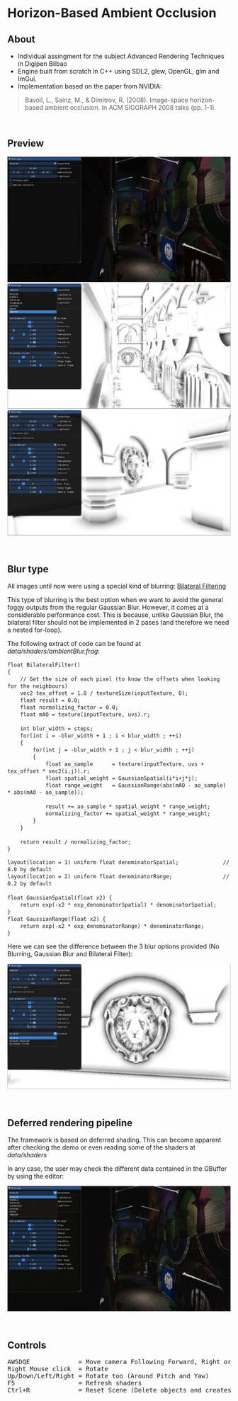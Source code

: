 # Horizon-Based Ambient Occlusion

## About

* Individual assingment for the subject Advanced Rendering Techniques in Digipen Bilbao  
* Engine built from scratch in C++ using SDL2, glew, OpenGL, glm and ImGui.  
* Implementation based on the paper from NVIDIA: 

>Bavoil, L., Sainz, M., & Dimitrov, R. (2008). Image-space horizon-based ambient occlusion. In ACM SIGGRAPH 2008 talks (pp. 1-1).

<br>

## Preview

![This is a alt text.](/docs/GeneralView.gif "AO On/off - General view")
![This is a alt text.](/docs/AO1.png "AO only Screenshot #1")
![This is a alt text.](/docs/AO2.png "AO only Screenshot #2")

<br>

## Blur type

All images until now were using a special kind of blurring: [Bilateral Filtering](https://en.wikipedia.org/wiki/Bilateral_filter)  

This type of blurring is the best option when we want to avoid the general foggy outputs from the regular Gaussian Blur. However, it comes at a considerable performance cost. This is because, unlike Gaussian Blur, the bilateral filter should not be implemented in 2 pases (and therefore we need a nested for-loop).  
  
The following extract of code can be found at *data/shaders/ambientBlur.frag*:

```
float BilateralFilter()
{
    // Get the size of each pixel (to know the offsets when looking for the neighbours)
    vec2 tex_offset = 1.0 / textureSize(inputTexture, 0);
    float result = 0.0;
    float normalizing_factor = 0.0;
    float mAO = texture(inputTexture, uvs).r;
    
    int blur_width = steps;
    for(int i = -blur_width + 1 ; i < blur_width ; ++i)
    {
        for(int j = -blur_width + 1 ; j < blur_width ; ++j)
        {
            float ao_sample      = texture(inputTexture, uvs + tex_offset * vec2(i,j)).r;
            float spatial_weight = GaussianSpatial(i*i+j*j);
            float range_weight   = GaussianRange(abs(mAO - ao_sample) * abs(mAO - ao_sample));
            
            result += ao_sample * spatial_weight * range_weight;
            normalizing_factor += spatial_weight * range_weight;
        }
    }
    
    return result / normalizing_factor;
}
```
```
layout(location = 1) uniform float denominatorSpatial;              // 8.0 by default
layout(location = 2) uniform float denominatorRange;                // 0.2 by default

float GaussianSpatial(float x2) {
	return exp(-x2 * exp_denominatorSpatial) * denominatorSpatial;
}
float GaussianRange(float x2) {
	return exp(-x2 * exp_denominatorRange) * denominatorRange;
}
```

Here we can see the difference between the 3 blur options provided (No Blurring, Gaussian Blur and Bilateral Filter): 

![This is a alt text.](/docs/BlurComparison.gif "Blur Comparisons")

<br>

## Deferred rendering pipeline

The framework is based on deferred shading. This can become apparent after checking the demo or even reading some of the shaders at *data/shaders*  
  
In any case, the user may check the different data contained in the GBuffer by using the editor:

![This is a alt text.](/docs/GBuffer.gif "Blur Comparisons")

<br>

## Controls

<pre>
AWSDQE             = Move camera Following Forward, Right or World's Up Vector
Right Mouse click  = Rotate
Up/Down/Left/Right = Rotate too (Around Pitch and Yaw)
F5                 = Refresh shaders
Ctrl+R             = Reset Scene (Delete objects and creates them again)
</pre>
